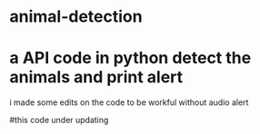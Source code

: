 # animal-detection
# a API code in python detect the animals and print alert 

 i made some edits on the code to be workful without audio alert 

#this  code under updating 
